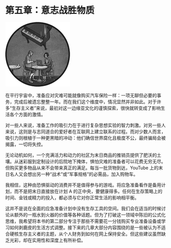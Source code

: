 # 第五章：意志战胜物质

![](img/chapterart.png)

在平行宇宙中，准备应对灾难可能就像购买汽车保险一样：一项无聊但必要的事务，完成后被遗忘整整一年。而在我们这个维度中，情况显然并非如此。对于许多“生存主义者”来说，最初对这一边缘亚文化的谨慎探索，很快就转变成了影响生活各个方面的激情。

对一些人来说，准备工作的吸引力在于进行复杂思想实验的智力刺激。对另一些人来说，这则是与志同道合的爱好者在互联网上建立联系的过程。而对少数人而言，吸引力则根植于一种更黑暗的冲动：他们确信世界腐化且极度不公，最终骗局会被揭露，一切将失控。

无论动机如何，一个充满活力和动力的社区为末日商品的推销员提供了肥沃的土壤。从迷彩服到定制设计的后院地下掩体，惧怕灾难的准备者可以花费无穷无尽。但购买更多物品从来不会带来真正的满足。每当一批货物到达，YouTube 上的末日名人又会想出另一种“战术”或“军事规格”的必需品，加入购物车。

我相信，这种由恐惧驱动的消费并不是值得参与的游戏。将应急准备看作是备用计划，而不是把末日直接放在计划 A 的正中央，要健康得多。任何在生存策略上的时间、金钱或精力的投入，都必须与它对你正常生活的影响相平衡。

这并不是说在全面的应急准备计划中没有生存工具的空间。我们会在适当的时候讨论从额外的一瓶水到火器的价值等各种话题。但为了打破这一领域中陈旧的公式化思维，我希望将本书的第二部分专注于那些不需要花一分钱购买专业准备设备或学习如何剥鹿皮的生活方式调整。接下来的几章大部分内容围绕的是一些被认为不适合硬核生存主义者的主题，从个人财务到如何在网上保持安全。但这些建议虽然缺乏光彩，却在实用性和深度上有所补偿。
